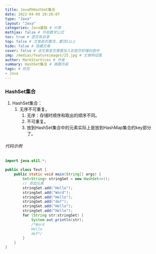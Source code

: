 ```yaml
---
title: Java的HashSet集合
date: 2022-04-09 20:26:07
type: "Java"
layout: "Java"
categories: Java基础 # 分类
mathjax: false # 开启数学公式
toc: true # 是否有目录
top: false # 文章是否置顶，置顶1以上
hide: false # 隐藏文章
cover: false # 该文章是否需要加入到首页轮播封面中
img: /medias/featureimages/25.jpg # 文章特征图
author: MarkStarVices # 作者
summary: HashSet集合 # 摘要内容
tags: # 标签
- Java
---
```


### HashSet集合

1. HashSet集合：
   1. 无序不可重复。
      1. 无序：存储时顺序和取出的顺序不同。
      2. 不可重复。
      3. 放到HashSet集合中的元素实际上是放到HashMap集合的key部分了。

###### 代码示例

```java
import java.util.*;

public class Test {
    public static void main(String[] args) {
        Set<String> stringSet = new HashSet<>();
        // 添加元素
        stringSet.add("Hello");
        stringSet.add("Word");
        stringSet.add("Hello");
        stringSet.add("def");
        stringSet.add("Hello");
        stringSet.add("Hello");
        for (String str:stringSet) {
            System.out.println(str);
            /*Word
            Hello
            def*/
        }
    }
}
```

